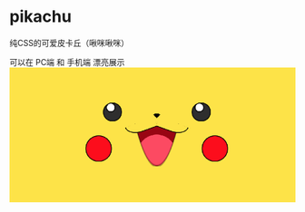 # pikachu
纯CSS的可爱皮卡丘（啾咪啾咪）


可以在 PC端 和 手机端 漂亮展示
![Image text](https://github.com/zhangGuo-CN/pikachu/blob/master/%E7%94%BB%E4%B8%80%E5%8F%AA%E7%9A%AE%E5%8D%A1%E4%B8%98%E7%BB%99%E4%BD%A0%E7%9C%8B.png)
